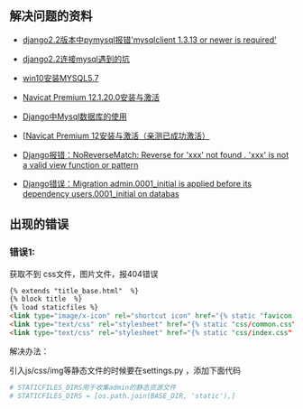 ## 解决问题的资料

- [django2.2版本中pymysql报错'mysqlclient 1.3.13 or newer is required'](https://blog.csdn.net/lijing742180/article/details/91966031 )

- [django2.2连接mysql遇到的坑](https://www.cnblogs.com/hanwenlin/p/10677026.html)

- [win10安装MYSQL5.7](https://www.jianshu.com/p/c78272a2ca4d )

- [Navicat Premium 12.1.20.0安装与激活](https://www.jianshu.com/p/5f693b4c9468 )

- [Django中Mysql数据库的使用](https://juejin.im/post/5ca38d95e51d4505427f7741 )

- [[Navicat Premium 12安装与激活（亲测已成功激活）](https://www.cnblogs.com/telwanggs/p/11427581.html)

- [Django报错：NoReverseMatch: Reverse for 'xxx' not found . 'xxx' is not a valid view function or pattern](https://blog.csdn.net/qq_37218708/article/details/84489461)

- [Django错误：Migration admin.0001_initial is applied before its dependency users.0001_initial on databas](http://www.chenxm.cc/article/587.html)




## 出现的错误

### 错误1:

获取不到 css文件，图片文件，报404错误

```html
{% extends "title_base.html"  %}
{% block title  %}
{% load staticfiles %}
<link type="image/x-icon" rel="shortcut icon" href="{% static "favicon.ico" %}"/>
<link type="text/css" rel="stylesheet" href="{% static "css/common.css" %}"/>
<link type="text/css" rel="stylesheet" href="{% static "css/index.css" %}"/>
```

解决办法：

引入js/css/img等静态文件的时候要在settings.py ，添加下面代码

```py
# STATICFILES_DIRS用于收集admin的静态资源文件
# STATICFILES_DIRS = [os.path.join(BASE_DIR, 'static'),]
```

